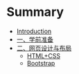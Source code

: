 # Summary

* [Introduction](README.md)
* [一、学前准备](./list/environment.md)
* [二、网页设计与布局]()
  * [HTML+CSS](./list/h5_css3.md)
  * [Bootstrap](./list/bootstrap.md)
